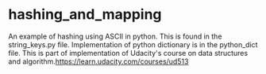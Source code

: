 # hashing_and_mapping
An example of hashing using ASCII in python. This is found in the string_keys.py file.
Implementation of python dictionary is in the python_dict file.
This is part of implementation of Udacity's course on data structures and algorithm.https://learn.udacity.com/courses/ud513
